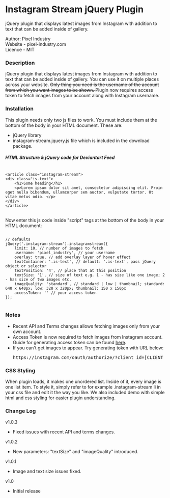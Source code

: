 Instagram Stream jQuery Plugin
=================================

jQuery plugin that displays latest images from Instagram with addition to text that can be added inside of gallery.

<p>Author: Pixel Industry<br />
Website - pixel-industry.com<br />
Licence - MIT</p>

<h3>Description</h3>
<p>
jQuery plugin that displays latest images from Instagram with addition to text that can be added inside of gallery.
You can use it on multiple places across your website. 
<del>Only thing you need is the username of the account from which you want images to be shown. </del>
Plugin now requires access token to fetch images from your account along with Instagram username.
</p>

<h3>Installation</h3>
<p>This plugin needs only two js files to work. You must include them at the bottom of the body in your HTML document. These are:</p>
<ul>
<li>jQuery library</li>
<li>instagram-stream.jquery.js file which is included in the download package.</li>
</ul>

<h5>HTML Structure & jQuery code for Deviantart Feed</h5>

<pre>
<code>
&#60;article class="instagram-stream"&#62;
&#60;div class="is-text"&#62;
    &#60;h1&#62;Some heading&#60;/h1&#62;
    &#60;p&#62;Lorem ipsum dolor sit amet, consectetur adipiscing elit. Proin eget nulla bibendum, ullamcorper sem auctor, vulputate tortor. Ut vitae metus odio. &#60;/p&#62;
&#60;/div&#62;
&#60;/article&#62;
</code>
</pre>

<p>Now enter this js code inside "script" tags at the bottom of the body in your HTML document:</p>
<pre>
<code>
// defaults
jQuery('.instagram-stream').instagramstream({
    limit: 10, // number of images to fetch
    username: 'pixel_industry', // your username
    overlay: true, // add overlay layer of hover effect
    textContainer: '.is-text', // default: '.is-text', pass jQuery object or selector
    textPosition: '4', // place that at this position
    textSize: '1', // size of text e.g. 1 - has size like one image; 2 - has size of two images etc.
    imageQuality: 'standard', // standard | low | thumbnail; standard: 640 x 640px; low: 320 x 320px; thumbnail: 150 x 150px
    accessToken: '' // your access token
});
</code>
</pre>

<h3>Notes</h3>
<ul>
<li>Recent API and Terms changes allows fetching images only from your own account.</li>
<li>Access Token is now required to fetch images from Instagram account. Guide for generating access token can be found <a href="http://jelled.com/instagram/access-token">here</a>.</li>
<li>If you can't get images to appear. Try generating token with URL below:<br/>
<pre>https://instagram.com/oauth/authorize/?client_id=[CLIENT_ID]&redirect_uri=http://localhost&response_type=token&scope=basic+public_content+follower_list+comments+relationships+likes</pre></li>
</ul>

<h3>CSS Styling</h3>
<p> When plugin loads, it makes one unordered list. Inside of it, every image is one list item. To style it, simply refer to for example .instagram-stream li in your css file and edit it the way you like. We also included demo with simple html and css styling for easier plugin understanding.</p>

<h3>Change Log</h3>
<p>v1.0.3</p>
<ul>
<li>Fixed issues with recent API and terms changes.</li>
</ul>
<p>v1.0.2</p>
<ul>
<li>New parameters: "textSize" and "imageQuality" introduced.</li>
</ul>
<p>v1.0.1</p>
<ul>
<li>Image and text size issues fixed.</li>
</ul>
<p>v1.0</p>
<ul>
<li>Initial release</li>
</ul>




